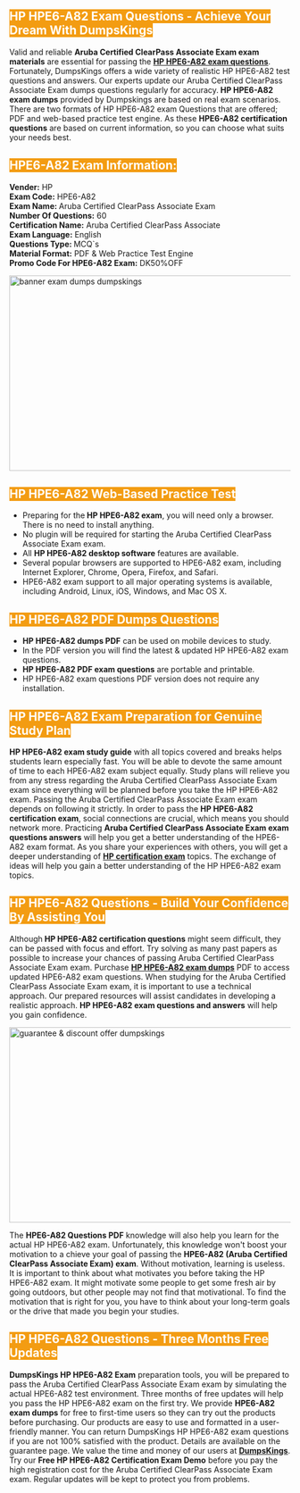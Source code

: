 <h2><span style="color:#ffffff"><strong><span style="background-color:#f39c12">HP HPE6-A82 Exam Questions - Achieve Your Dream With DumpsKings</span></strong></span></h2> <p>Valid and reliable <strong>Aruba Certified ClearPass Associate Exam exam materials</strong> are essential for passing the <u><strong><a href="https://www.dumpskings.com/hp/hpe6-a82/dumps-questions">HP HPE6-A82 exam questions</a></strong></u>. Fortunately, DumpsKings offers a wide variety of realistic HP HPE6-A82 test questions and answers. Our experts update our Aruba Certified ClearPass Associate Exam dumps questions regularly for accuracy.<strong> HP HPE6-A82 exam dumps</strong> provided by Dumpskings are based on real exam scenarios. There are two formats of HP HPE6-A82 exam Questions that are offered; PDF and web-based practice test engine. As these <strong>HPE6-A82 certification questions</strong> are based on current information, so you can choose what suits your needs best.</p> <h2><span style="color:#ffffff"><strong><span style="background-color:#f39c12">HPE6-A82 Exam Information:</span></strong></span></h2> <p><strong>Vender:</strong> HP<br /> <strong>Exam Code:</strong> HPE6-A82<br /> <strong>Exam Name: </strong>Aruba Certified ClearPass Associate Exam<br /> <strong>Number Of Questions:</strong> 60<br /> <strong>Certification Name:</strong> Aruba Certified ClearPass Associate<br /> <strong>Exam Language:</strong> English<br /> <strong>Questions Type: </strong>MCQ`s<br /> <strong>Material Format:</strong> PDF & Web Practice Test Engine<br /> <strong>Promo Code For HPE6-A82 Exam:</strong> DK50%OFF</p> <p><a href="https://www.dumpskings.com/hp/hpe6-a82/dumps-questions" rel="no-follow"><img height="350px" width="750px"  alt="banner exam dumps dumpskings" src="https://www.certcollections.com/uploads/content/featuresdumpskings.jpg" /></a></p> <h2><span style="color:#ffffff"><strong><span style="background-color:#f39c12">HP HPE6-A82 Web-Based Practice Test</span></strong></span></h2> <ul> <li>Preparing for the<strong> HP HPE6-A82 exam</strong>, you will need only a browser. There is no need to install anything.</li> <li>No plugin will be required for starting the Aruba Certified ClearPass Associate Exam exam.</li> <li>All <strong>HP HPE6-A82 desktop software</strong> features are available.</li> <li>Several popular browsers are supported to HPE6-A82 exam, including Internet Explorer, Chrome, Opera, Firefox, and Safari.</li> <li>HPE6-A82 exam support to all major operating systems is available, including Android, Linux, iOS, Windows, and Mac OS X.</li> </ul> <h2><span style="color:#ffffff"><strong><span style="background-color:#f39c12">HP HPE6-A82 PDF Dumps Questions</span></strong></span></h2> <ul> <li><strong>HP HPE6-A82 dumps PDF</strong> can be used on mobile devices to study.</li> <li>In the PDF version you will find the latest & updated HP HPE6-A82 exam questions.</li> <li><strong>HP HPE6-A82 PDF exam questions</strong> are portable and printable.</li> <li>HP HPE6-A82 exam questions PDF version does not require any installation.</li> </ul> <h2><span style="color:#ffffff"><strong><span style="background-color:#f39c12">HP HPE6-A82 Exam Preparation for Genuine Study Plan</span></strong></span></h2> <p><strong>HP HPE6-A82 exam study guide</strong> with all topics covered and breaks helps students learn especially fast. You will be able to devote the same amount of time to each HPE6-A82 exam subject equally. Study plans will relieve you from any stress regarding the Aruba Certified ClearPass Associate Exam exam since everything will be planned before you take the HP HPE6-A82 exam. Passing the Aruba Certified ClearPass Associate Exam exam depends on following it strictly. In order to pass the <strong>HP HPE6-A82 certification exam</strong>, social connections are crucial, which means you should network more. Practicing <strong>Aruba Certified ClearPass Associate Exam exam questions answers</strong> will help you get a better understanding of the HPE6-A82 exam format. As you share your experiences with others, you will get a deeper understanding of <u><strong><a href="https://www.dumpskings.com/hp/questions">HP certification exam</a></strong></u> topics. The exchange of ideas will help you gain a better understanding of the HP HPE6-A82 exam topics.</p> <h2><span style="color:#ffffff"><strong><span style="background-color:#f39c12">HP HPE6-A82 Questions - Build Your Confidence By Assisting You</span></strong></span></h2> <p>Although<strong> HP HPE6-A82 certification questions</strong> might seem difficult, they can be passed with focus and effort. Try solving as many past papers as possible to increase your chances of passing Aruba Certified ClearPass Associate Exam exam. Purchase <strong><a href="https://www.dumpskings.com/hp/hpe6-a82/dumps-questions">HP HPE6-A82 exam dumps</a></strong> PDF to access updated HPE6-A82 exam questions. When studying for the Aruba Certified ClearPass Associate Exam exam, it is important to use a technical approach. Our prepared resources will assist candidates in developing a realistic approach. <strong>HP HPE6-A82 exam questions and answers</strong> will help you gain confidence.</p> <p><a href="https://www.dumpskings.com/hp/hpe6-a82/dumps-questions" rel="no-follow"><img height="350px" width="750px"  alt="guarantee & discount offer dumpskings" src="https://www.certcollections.com/uploads/content/discountdumpskings.jpg" /></a></p> <p>The <strong>HPE6-A82 Questions PDF</strong> knowledge will also help you learn for the actual HP HPE6-A82 exam. Unfortunately, this knowledge won't boost your motivation to a chieve your goal of passing the <strong>HPE6-A82 (Aruba Certified ClearPass Associate Exam) exam</strong>. Without motivation, learning is useless. It is important to think about what motivates you before taking the HP HPE6-A82 exam. It might motivate some people to get some fresh air by going outdoors, but other people may not find that motivational. To find the motivation that is right for you, you have to think about your long-term goals or the drive that made you begin your studies.</p> <h2><span style="color:#ffffff"><strong><span style="background-color:#f39c12">HP HPE6-A82 Questions - Three Months Free Updates</span></strong></span></h2> <p><strong>DumpsKings HP HPE6-A82 Exam</strong> preparation tools, you will be prepared to pass the Aruba Certified ClearPass Associate Exam exam by simulating the actual HPE6-A82 test environment. Three months of free updates will help you pass the HP HPE6-A82 exam on the first try. We provide <strong>HPE6-A82 exam dumps</strong> for free to first-time users so they can try out the products before purchasing. Our products are easy to use and formatted in a user-friendly manner. You can return DumpsKings HP HPE6-A82 exam questions if you are not 100% satisfied with the product. Details are available on the guarantee page. We value the time and money of our users at <u><strong><a href="https://www.dumpskings.com/">DumpsKings</a></strong></u>. Try our <strong>Free HP HPE6-A82 Certification Exam Demo</strong> before you pay the high registration cost for the Aruba Certified ClearPass Associate Exam exam. Regular updates will be kept to protect you from problems.</p>

